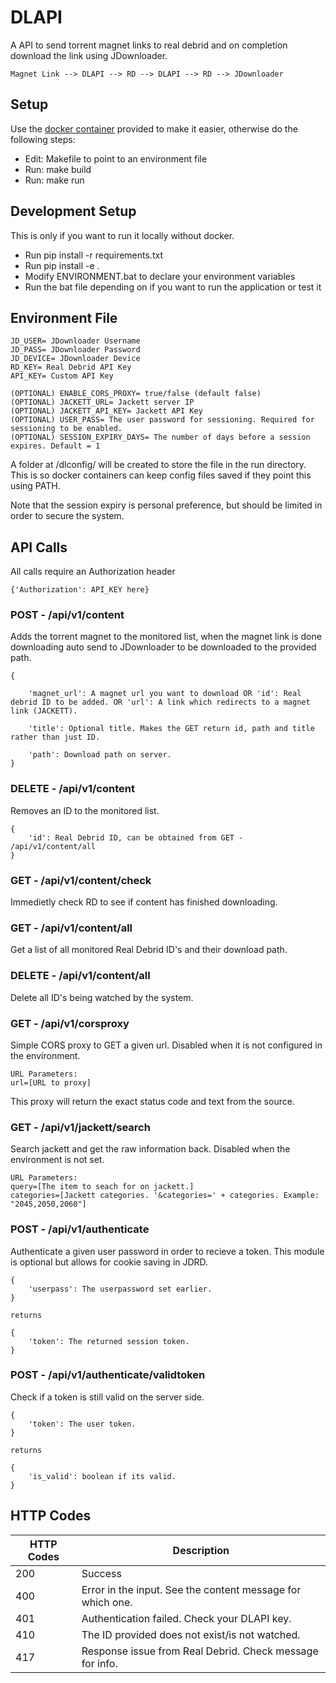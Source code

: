# DLAPI
A API to send torrent magnet links to real debrid and on completion download the
link using JDownloader.
```
Magnet Link --> DLAPI --> RD --> DLAPI --> RD --> JDownloader
```

## Setup
Use the [docker container](https://hub.docker.com/repository/docker/pocable/dlapi)
provided to make it easier, otherwise do the following steps:
* Edit: Makefile to point to an environment file
* Run: make build
* Run: make run

## Development Setup
This is only if you want to run it locally without docker.
* Run pip install -r requirements.txt
* Run pip install -e .
* Modify ENVIRONMENT.bat to declare your environment variables
* Run the bat file depending on if you want to run the application or test it

## Environment File
```
JD_USER= JDownloader Username
JD_PASS= JDownloader Password
JD_DEVICE= JDownloader Device
RD_KEY= Real Debrid API Key
API_KEY= Custom API Key

(OPTIONAL) ENABLE_CORS_PROXY= true/false (default false)
(OPTIONAL) JACKETT_URL= Jackett server IP
(OPTIONAL) JACKETT_API_KEY= Jackett API Key
(OPTIONAL) USER_PASS= The user password for sessioning. Required for sessioning to be enabled.
(OPTIONAL) SESSION_EXPIRY_DAYS= The number of days before a session expires. Default = 1
```
A folder at /dlconfig/ will be created to store the file in the run directory. 
This is so docker containers can keep config files saved if they point this using PATH.

Note that the session expiry is personal preference, but should be limited in order to secure the system.

## API Calls
All calls require an Authorization header </br>
```
{'Authorization': API_KEY here}
```

### POST - /api/v1/content
Adds the torrent magnet to the monitored list, when the magnet link is done downloading auto send to JDownloader to be downloaded to the provided path.

```
{

    'magnet_url': A magnet url you want to download OR 'id': Real debrid ID to be added. OR 'url': A link which redirects to a magnet link (JACKETT).

    'title': Optional title. Makes the GET return id, path and title rather than just ID.

    'path': Download path on server.
}
```

### DELETE - /api/v1/content
Removes an ID to the monitored list.

```
{
    'id': Real Debrid ID, can be obtained from GET - /api/v1/content/all
}
```

### GET - /api/v1/content/check
Immedietly check RD to see if content has finished downloading.

### GET - /api/v1/content/all
Get a list of all monitored Real Debrid ID's and their download path.

### DELETE - /api/v1/content/all
Delete all ID's being watched by the system.

### GET - /api/v1/corsproxy
Simple CORS proxy to GET a given url. Disabled when it is not configured in the environment.

```
URL Parameters:
url=[URL to proxy]
```

This proxy will return the exact status code and text from the source.


### GET - /api/v1/jackett/search
Search jackett and get the raw information back. Disabled when the environment is not set.

```
URL Parameters:
query=[The item to seach for on jackett.]
categories=[Jackett categories. '&categories=' + categories. Example: "2045,2050,2060"]
```

### POST - /api/v1/authenticate
Authenticate a given user password in order to recieve a token. This module is optional but allows for cookie saving in JDRD.
```
{
    'userpass': The userpassword set earlier.
}

returns 

{
    'token': The returned session token.
}
```

### POST - /api/v1/authenticate/validtoken
Check if a token is still valid on the server side. 
```
{
    'token': The user token.
}

returns

{
    'is_valid': boolean if its valid.
}
```

## HTTP Codes
| HTTP Codes | Description                                                |
|------------|------------------------------------------------------------|
| 200        | Success                                                    |
| 400        | Error in the input. See the content message for which one. |
| 401        | Authentication failed. Check your DLAPI key.               |
| 410        | The ID provided does not exist/is not watched.             |
| 417        | Response issue from Real Debrid. Check message for info.   |